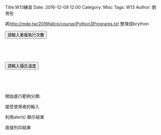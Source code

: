 Title:W13練習
Date: 2016-12-09 12:00
Category: Misc
Tags: W13
Author: 劉育彤

將<a href="http://mde.tw/2016fallcp/course/Python3Programs.txt">http://mde.tw/2016fallcp/course/Python3Programs.txt </a> 整理成brython


<!-- PELICAN_END_SUMMARY -->


<!-- 導入 Brython 標準程式庫 -->

<script type="text/javascript" 
    src="https://cdn.rawgit.com/brython-dev/brython/master/www/src/brython_dist.js">
</script>

<!-- 啟動 Brython -->
<script>
window.onload=function(){
brython(1);
}
</script>

<!-- 以下實際利用  Brython 畫圖 -->

<div id="container"></div>
<script type="text/python3">
from browser import document as doc
from browser import html
container = doc['container']
def repeat():
    mystring = ""
    num = input("請輸入重複執行次數")
    #for i in range(1 , 11):
    for i in range(1, int(num)+1):
        mystring += str(i)  + ": hello mde"  + html.BR()
    container <= mystring
doc["but1"].bind["click", repeat]
 </script>
<button id = "but1">請輸入重複執行次數</button>
  
<pre class="brush: python">
<div id="container"></div>
<script type="text/python3">
from browser import document as doc
from browser import html
container = doc['container']
mystring = ""
num = input("請輸入重複執行次數")
#for i in range(1 , 11):
for i in range(1, int(num)+1):
    mystring += str(i)  + ": hello mde"  + html.BR()
container <= mystring
doc["but1"].bind["click", repeat]
</script>
</pre>

<div id="temperature"></div>
<script type="text/python3">
from browser import document as doc
from browser import html
container = doc['temperature']
def temperature():
    mystring = ""
    cdegree = input("請輸入攝氏溫度:")
    fdegree = float(cdegree)*9/5 + 32
    output_string = "攝氏" + str(cdegree) + "度=華式" + str(fdegree) + "度"
    container <= output_string
doc["but2"].bind["click", temperature]    
</script> 
<button id = "but1">請輸入攝氏溫度</button>


<pre class="brush: python">
<div id="temperature"></div>
<script type="text/python3">
from browser import document as doc
from browser import html
container = doc['temperature']
mystring = ""
cdegree = input("請輸入攝氏溫度:")
fdegree = float(cdegree)*9/5 + 32
output_string = "攝氏" + str(cdegree) + "度=華式" + str(fdegree) + "度"
container <= output_string
</script> 

</pre>
 開始進行範例分類:

接受使用者的輸入

利用alert() 顯示結束

直接列印結果


